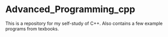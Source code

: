 # Advanced_Programming_cpp

This is a repository for my self-study of C++.
Also contains a few example programs from texbooks.
